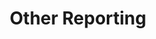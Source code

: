 ---
has_children: true
layout: default
nav_order: 62000
parent: Reporting
title: Other Reporting
---